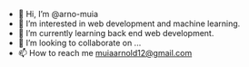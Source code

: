 - 👋 Hi, I’m @arno-muia
- 👀 I’m interested in web development and machine learning.
- 🌱 I’m currently learning back end web development.
- 💞️ I’m looking to collaborate on ...
- 📫 How to reach me muiaarnold12@gmail.com

<!---
arno-muia/arno-muia is a ✨ special ✨ repository because its `README.md` (this file) appears on your GitHub profile.
You can click the Preview link to take a look at your changes.
--->
